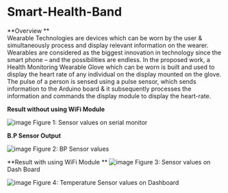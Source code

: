 # Smart-Health-Band
**Overview **   
    Wearable Technologies are devices which can be worn by the user & simultaneously process and display relevant information on the wearer. Wearables are considered as the biggest innovation in technology since the smart phone – and the possibilities are endless.
		In the proposed work, a Health Monitoring Wearable Glove which can be worn is built and used to display the heart rate of any individual on the display mounted on the glove. The pulse of a person is sensed using a pulse sensor, which sends information to the Arduino board & it subsequently processes the information and commands the display module to display the heart-rate.

  
**Result without using WiFi Module**

![image](https://github.com/varun-1409/Smart-Health-Band/assets/84139574/83394f8d-1e71-4c58-8e2c-4980d548e8d4)
			Figure 1: Sensor values on serial monitor


**B.P Sensor Output**

![image](https://github.com/varun-1409/Smart-Health-Band/assets/84139574/2992278f-f0aa-464e-8b92-c426d56a87f4)
					Figure 2: BP Sensor values


**Result with using WiFi Module
**
![image](https://github.com/varun-1409/Smart-Health-Band/assets/84139574/38f48bc7-aba2-4618-be99-3077060336f5)
				Figure 3: Sensor values on Dash Board

![image](https://github.com/varun-1409/Smart-Health-Band/assets/84139574/daf59aa7-2f00-428f-93b9-92cc05cf0658)
			Figure 4: Temperature Sensor values on Dashboard 

